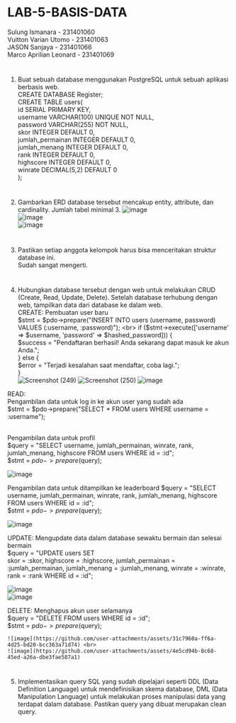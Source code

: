 # LAB-5-BASIS-DATA
Sulung Ismanara        - 231401060 <br>
Vuitton Varian Utomo   - 231401063 <br>
JASON Sanjaya          - 231401066 <br>
Marco Aprilian Leonard - 231401069 <br>
#
1. Buat sebuah database menggunakan PostgreSQL untuk sebuah aplikasi berbasis web. <br>
CREATE DATABASE Register;                  <br>
CREATE TABLE users(                        <br>
    id SERIAL PRIMARY KEY,                 <br>
    username VARCHAR(100) UNIQUE NOT NULL, <br>
    password VARCHAR(255) NOT NULL,        <br>
    skor INTEGER DEFAULT 0,                <br>
    jumlah_permainan INTEGER DEFAULT 0,    <br>
    jumlah_menang INTEGER DEFAULT 0,       <br>
    rank INTEGER DEFAULT 0,                <br>
    highscore INTEGER DEFAULT 0,           <br>
    winrate DECIMAL(5,2) DEFAULT 0         <br>
);                                         <br>
#
2. Gambarkan ERD database tersebut mencakup entity, attribute, dan cardinality. Jumlah tabel minimal 3.
   ![image](https://github.com/user-attachments/assets/5b14ddfc-0b8c-4868-9b41-9960c7dfabca) <br>
   ![image](https://github.com/user-attachments/assets/4c43cd6e-2dbd-4636-a5de-2d37ef61e8cc) <br>
   ![image](https://github.com/user-attachments/assets/05041486-ef8b-43dd-a67f-9c64e01b1178) <br>
#
3. Pastikan setiap anggota kelompok harus bisa menceritakan struktur database ini. <br>
Sudah sangat mengerti.
#
4. Hubungkan database tersebut dengan web untuk melakukan CRUD (Create, Read, Update, Delete). Setelah database terhubung dengan web, tampilkan data dari database ke dalam web. <br>
CREATE: Pembuatan user baru <br>
$stmt = $pdo->prepare("INSERT INTO users (username, password) VALUES (:username, :password)"); <br>
            if ($stmt->execute(['username' => $username, 'password' => $hashed_password])) {   <br>
                $success = "Pendaftaran berhasil! Anda sekarang dapat masuk ke akun Anda.";    <br>
            } else {                                                                           <br>
                $error = "Terjadi kesalahan saat mendaftar, coba lagi.";                       <br>
            }                                                                                  <br>
![Screenshot (249)](https://github.com/user-attachments/assets/f0325e0e-07a5-489e-ac3b-b2a8b5e219c5)
![Screenshot (250)](https://github.com/user-attachments/assets/a03a25e2-ec10-49a4-a4ba-260acbcc5688)
![image](https://github.com/user-attachments/assets/38b5393d-89bc-4657-8027-97bd7589334e) <br>

READ: <br>
Pengambilan data untuk log in ke akun user yang sudah ada <br>
$stmt = $pdo->prepare("SELECT * FROM users WHERE username = :username"); <br><br>

Pengambilan data untuk profil <br>
$query = "SELECT username, jumlah_permainan, winrate, rank, jumlah_menang, highscore FROM users WHERE id = :id"; <br>
    $stmt = $pdo->prepare($query); <br>

![image](https://github.com/user-attachments/assets/453eba6c-c4f4-444b-baca-2185d356b388) <br>

Pengambilan data untuk ditampilkan ke leaderboard
$query = "SELECT username, jumlah_permainan, winrate, rank, jumlah_menang, highscore FROM users WHERE id = :id"; <br>
    $stmt = $pdo->prepare($query); <br>

![image](https://github.com/user-attachments/assets/be02f2ad-2e13-4de3-a55d-949076274299) <br>

UPDATE: Mengupdate data dalam database sewaktu bermain dan selesai bermain <br>
$query = "UPDATE users SET <br>
            skor = :skor, 
            highscore = :highscore, 
            jumlah_permainan = :jumlah_permainan, 
            jumlah_menang = :jumlah_menang, 
            winrate = :winrate, 
            rank = :rank 
          WHERE id = :id"; <br>
          
![image](https://github.com/user-attachments/assets/4a2a5ede-734b-43db-8355-7193a9c4fef7) <br>
![image](https://github.com/user-attachments/assets/7e7befee-f848-49f1-9d40-4ae82c4a6bd6) <br>


DELETE: Menghapus akun user selamanya <br>
$query = "DELETE FROM users WHERE id = :id"; <br>
    $stmt = $pdo->prepare($query);           <br>

    ![image](https://github.com/user-attachments/assets/31c7960a-ff6a-4d25-bd20-bcc363a71d74) <br>
    ![image](https://github.com/user-attachments/assets/4e5cd94b-8c68-45ed-a26a-dbe3fae587a1)




#
5. Implementasikan query SQL yang sudah dipelajari seperti DDL (Data Definition Language) untuk mendefinisikan skema database, DML (Data Manipulation Language) untuk melakukan proses manipulasi data yang terdapat dalam database. Pastikan query yang dibuat merupakan clean query.








   





